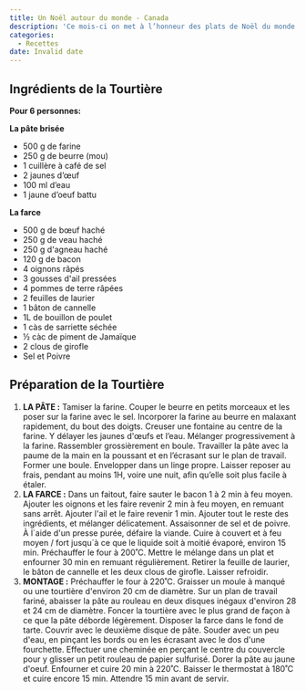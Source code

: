 ```yaml
---
title: Un Noël autour du monde - Canada
description: 'Ce mois-ci on met à l’honneur des plats de Noël du monde entier :)'
categories:
  - Recettes
date: Invalid date
---
```

## Ingrédients de la Tourtière

**Pour 6 personnes:**

**La pâte brisée**

* 500 g de farine
* 250 g de beurre (mou)
* 1 cuillère à café de sel
* 2 jaunes d’œuf 
* 100 ml d’eau
* 1 jaune d’oeuf battu

**La farce**

* 500 g de bœuf haché
* 250 g de veau haché
* 250 g d'agneau haché
* 120 g de bacon
* 4 oignons râpés
* 3 gousses d'ail pressées
* 4 pommes de terre râpées
* 2 feuilles de laurier
* 1 bâton de cannelle
* 1L de bouillon de poulet
* 1 càs de sarriette séchée
* ½ càc de piment de Jamaïque
* 2 clous de girofle
* Sel et Poivre



## Préparation de la Tourtière

1.  **LA PÂTE :** Tamiser la farine. Couper le beurre en petits morceaux et les poser sur la farine avec le sel. Incorporer la farine au beurre en malaxant rapidement, du bout des doigts. Creuser une fontaine au centre de la farine. Y délayer les jaunes d'œufs et l’eau. Mélanger progressivement à la farine. Rassembler grossièrement en boule. Travailler la pâte avec la paume de la main en la poussant et en l’écrasant sur le plan de travail. Former une boule. Envelopper dans un linge propre. Laisser reposer au frais, pendant au moins 1H, voire une nuit, afin qu’elle soit plus facile à étaler.
2. **LA FARCE :** Dans un faitout, faire sauter le bacon 1 à 2 min à feu moyen. Ajouter les oignons et les faire revenir 2 min à feu moyen, en remuant sans arrêt. Ajouter l'ail et le faire revenir 1 min. Ajouter tout le reste des ingrédients, et mélanger délicatement. Assaisonner de sel et de poivre. À l´aide d'un presse purée, défaire la viande. Cuire à couvert et à feu moyen / fort jusqu´à ce que le liquide soit à moitié évaporé, environ 15 min. Préchauffer le four à 200˚C. Mettre le mélange dans un plat et enfourner 30 min en remuant régulièrement. Retirer la feuille de laurier, le bâton de cannelle et les deux clous de girofle. Laisser refroidir.
3. **MONTAGE :** Préchauffer le four à 220˚C. Graisser un moule à manqué ou une tourtière d'environ 20 cm de diamètre. Sur un plan de travail fariné, abaisser la pâte au rouleau en deux disques inégaux d'environ 28 et 24 cm de diamètre. Foncer la tourtière avec le plus grand de façon à ce que la pâte déborde légèrement. Disposer la farce dans le fond de tarte. Couvrir avec le deuxième disque de pâte. Souder avec un peu d'eau, en pinçant les bords ou en les écrasant avec le dos d'une fourchette. Effectuer une cheminée en perçant le centre du couvercle pour y glisser un petit rouleau de papier sulfurisé. Dorer la pâte au jaune d'oeuf. Enfourner et cuire 20 min à 220˚C. Baisser le thermostat à 180˚C et cuire encore 15 min. Attendre 15 min avant de servir.
